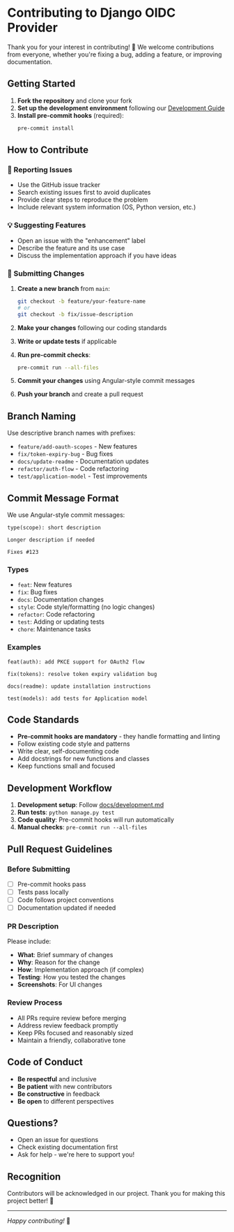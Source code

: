 # Contributing to Django OIDC Provider

Thank you for your interest in contributing! 🎉 We welcome contributions from everyone, whether you're fixing a bug, adding a feature, or improving documentation.

## Getting Started

1. **Fork the repository** and clone your fork
2. **Set up the development environment** following our [Development Guide](docs/development.md)
3. **Install pre-commit hooks** (required):
   ```bash
   pre-commit install
   ```

## How to Contribute

### 🐛 Reporting Issues

- Use the GitHub issue tracker
- Search existing issues first to avoid duplicates
- Provide clear steps to reproduce the problem
- Include relevant system information (OS, Python version, etc.)

### 💡 Suggesting Features

- Open an issue with the "enhancement" label
- Describe the feature and its use case
- Discuss the implementation approach if you have ideas

### 🔧 Submitting Changes

1. **Create a new branch** from `main`:

   ```bash
   git checkout -b feature/your-feature-name
   # or
   git checkout -b fix/issue-description
   ```

2. **Make your changes** following our coding standards
3. **Write or update tests** if applicable
4. **Run pre-commit checks**:
   ```bash
   pre-commit run --all-files
   ```
5. **Commit your changes** using Angular-style commit messages
6. **Push your branch** and create a pull request

## Branch Naming

Use descriptive branch names with prefixes:

- `feature/add-oauth-scopes` - New features
- `fix/token-expiry-bug` - Bug fixes
- `docs/update-readme` - Documentation updates
- `refactor/auth-flow` - Code refactoring
- `test/application-model` - Test improvements

## Commit Message Format

We use Angular-style commit messages:

```
type(scope): short description

Longer description if needed

Fixes #123
```

### Types

- `feat`: New features
- `fix`: Bug fixes
- `docs`: Documentation changes
- `style`: Code style/formatting (no logic changes)
- `refactor`: Code refactoring
- `test`: Adding or updating tests
- `chore`: Maintenance tasks

### Examples

```
feat(auth): add PKCE support for OAuth2 flow

fix(tokens): resolve token expiry validation bug

docs(readme): update installation instructions

test(models): add tests for Application model
```

## Code Standards

- **Pre-commit hooks are mandatory** - they handle formatting and linting
- Follow existing code style and patterns
- Write clear, self-documenting code
- Add docstrings for new functions and classes
- Keep functions small and focused

## Development Workflow

1. **Development setup**: Follow [docs/development.md](docs/development.md)
2. **Run tests**: `python manage.py test`
3. **Code quality**: Pre-commit hooks will run automatically
4. **Manual checks**: `pre-commit run --all-files`

## Pull Request Guidelines

### Before Submitting

- [ ] Pre-commit hooks pass
- [ ] Tests pass locally
- [ ] Code follows project conventions
- [ ] Documentation updated if needed

### PR Description

Please include:

- **What**: Brief summary of changes
- **Why**: Reason for the change
- **How**: Implementation approach (if complex)
- **Testing**: How you tested the changes
- **Screenshots**: For UI changes

### Review Process

- All PRs require review before merging
- Address review feedback promptly
- Keep PRs focused and reasonably sized
- Maintain a friendly, collaborative tone

## Code of Conduct

- **Be respectful** and inclusive
- **Be patient** with new contributors
- **Be constructive** in feedback
- **Be open** to different perspectives

## Questions?

- Open an issue for questions
- Check existing documentation first
- Ask for help - we're here to support you!

## Recognition

Contributors will be acknowledged in our project. Thank you for making this project better! 🙏

---

_Happy contributing!_ 🚀
